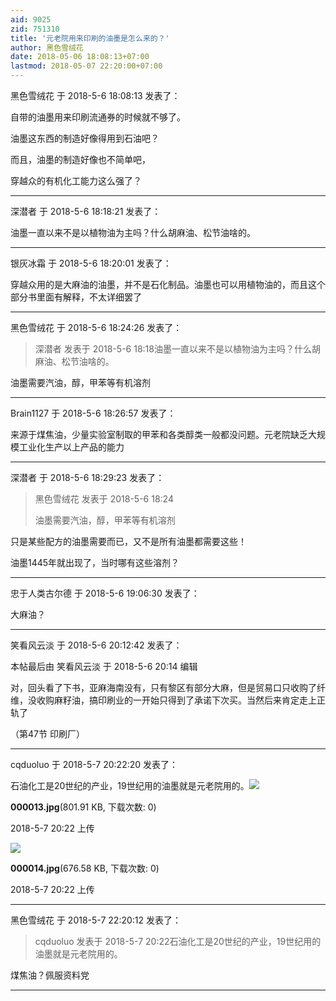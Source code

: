 ```yaml
---
aid: 9025
zid: 751310
title: '元老院用来印刷的油墨是怎么来的？'
author: 黑色雪绒花
date: 2018-05-06 18:08:13+07:00
lastmod: 2018-05-07 22:20:00+07:00
---
```


黑色雪绒花 于 2018-5-6 18:08:13 发表了：

自带的油墨用来印刷流通券的时候就不够了。

油墨这东西的制造好像得用到石油吧？

而且，油墨的制造好像也不简单吧，

穿越众的有机化工能力这么强了？

---------

深潜者 于 2018-5-6 18:18:21 发表了：

油墨一直以来不是以植物油为主吗？什么胡麻油、松节油啥的。

---------

银灰冰霜 于 2018-5-6 18:20:01 发表了：

穿越众用的是大麻油的油墨，并不是石化制品。油墨也可以用植物油的，而且这个部分书里面有解释，不太详细罢了

---------

黑色雪绒花 于 2018-5-6 18:24:26 发表了：

> 深潜者 发表于 2018-5-6 18:18油墨一直以来不是以植物油为主吗？什么胡麻油、松节油啥的。



油墨需要汽油，醇，甲苯等有机溶剂

---------

Brain1127 于 2018-5-6 18:26:57 发表了：

来源于煤焦油，少量实验室制取的甲苯和各类醇类一般都没问题。元老院缺乏大规模工业化生产以上产品的能力

---------

深潜者 于 2018-5-6 18:29:23 发表了：

> 黑色雪绒花 发表于 2018-5-6 18:24
> 
> 油墨需要汽油，醇，甲苯等有机溶剂



只是某些配方的油墨需要而已，又不是所有油墨都需要这些！

油墨1445年就出现了，当时哪有这些溶剂？

---------

忠于人类古尔德 于 2018-5-6 19:06:30 发表了：

大麻油？

---------

笑看风云淡 于 2018-5-6 20:12:42 发表了：

本帖最后由 笑看风云淡 于 2018-5-6 20:14 编辑 

对，回头看了下书，亚麻海南没有，只有黎区有部分大麻，但是贸易口只收购了纤维，没收购麻籽油，搞印刷业的一开始只得到了承诺下次买。当然后来肯定走上正轨了

（第47节 印刷厂）

---------

cqduoluo 于 2018-5-7 20:22:20 发表了：

石油化工是20世纪的产业，19世纪用的油墨就是元老院用的。![](https://cdn.jsdelivr.net/gh/lzjluzijie/beichao@main/img/202213p932eviv2mzz0yqe.jpg)



**000013.jpg**(801.91 KB, 下载次数: 0)



2018-5-7 20:22 上传



![](https://cdn.jsdelivr.net/gh/lzjluzijie/beichao@main/img/202215z7155wx731x7ez74.jpg)



**000014.jpg**(676.58 KB, 下载次数: 0)



2018-5-7 20:22 上传

---------

黑色雪绒花 于 2018-5-7 22:20:12 发表了：

> cqduoluo 发表于 2018-5-7 20:22石油化工是20世纪的产业，19世纪用的油墨就是元老院用的。



煤焦油？佩服资料党

---------

